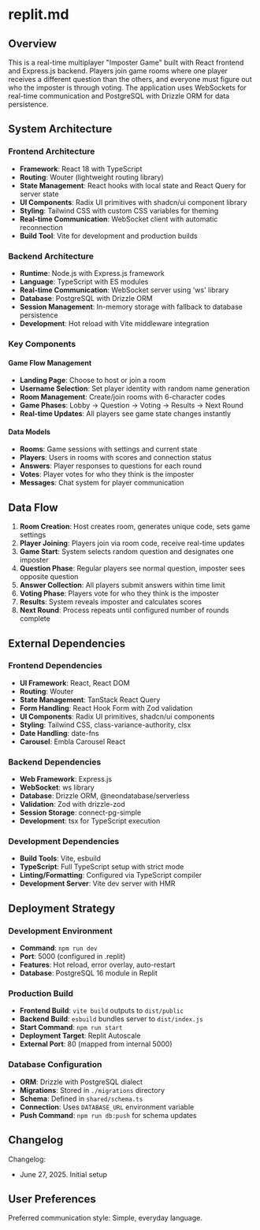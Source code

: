 # replit.md

## Overview
This is a real-time multiplayer "Imposter Game" built with React frontend and Express.js backend. Players join game rooms where one player receives a different question than the others, and everyone must figure out who the imposter is through voting. The application uses WebSockets for real-time communication and PostgreSQL with Drizzle ORM for data persistence.

## System Architecture

### Frontend Architecture
- **Framework**: React 18 with TypeScript
- **Routing**: Wouter (lightweight routing library)
- **State Management**: React hooks with local state and React Query for server state
- **UI Components**: Radix UI primitives with shadcn/ui component library
- **Styling**: Tailwind CSS with custom CSS variables for theming
- **Real-time Communication**: WebSocket client with automatic reconnection
- **Build Tool**: Vite for development and production builds

### Backend Architecture
- **Runtime**: Node.js with Express.js framework
- **Language**: TypeScript with ES modules
- **Real-time Communication**: WebSocket server using 'ws' library
- **Database**: PostgreSQL with Drizzle ORM
- **Session Management**: In-memory storage with fallback to database persistence
- **Development**: Hot reload with Vite middleware integration

### Key Components

#### Game Flow Management
- **Landing Page**: Choose to host or join a room
- **Username Selection**: Set player identity with random name generation
- **Room Management**: Create/join rooms with 6-character codes
- **Game Phases**: Lobby → Question → Voting → Results → Next Round
- **Real-time Updates**: All players see game state changes instantly

#### Data Models
- **Rooms**: Game sessions with settings and current state
- **Players**: Users in rooms with scores and connection status
- **Answers**: Player responses to questions for each round
- **Votes**: Player votes for who they think is the imposter
- **Messages**: Chat system for player communication

## Data Flow

1. **Room Creation**: Host creates room, generates unique code, sets game settings
2. **Player Joining**: Players join via room code, receive real-time updates
3. **Game Start**: System selects random question and designates one imposter
4. **Question Phase**: Regular players see normal question, imposter sees opposite question
5. **Answer Collection**: All players submit answers within time limit
6. **Voting Phase**: Players vote for who they think is the imposter
7. **Results**: System reveals imposter and calculates scores
8. **Next Round**: Process repeats until configured number of rounds complete

## External Dependencies

### Frontend Dependencies
- **UI Framework**: React, React DOM
- **Routing**: Wouter
- **State Management**: TanStack React Query
- **Form Handling**: React Hook Form with Zod validation
- **UI Components**: Radix UI primitives, shadcn/ui components
- **Styling**: Tailwind CSS, class-variance-authority, clsx
- **Date Handling**: date-fns
- **Carousel**: Embla Carousel React

### Backend Dependencies
- **Web Framework**: Express.js
- **WebSocket**: ws library
- **Database**: Drizzle ORM, @neondatabase/serverless
- **Validation**: Zod with drizzle-zod
- **Session Storage**: connect-pg-simple
- **Development**: tsx for TypeScript execution

### Development Dependencies
- **Build Tools**: Vite, esbuild
- **TypeScript**: Full TypeScript setup with strict mode
- **Linting/Formatting**: Configured via TypeScript compiler
- **Development Server**: Vite dev server with HMR

## Deployment Strategy

### Development Environment
- **Command**: `npm run dev`
- **Port**: 5000 (configured in .replit)
- **Features**: Hot reload, error overlay, auto-restart
- **Database**: PostgreSQL 16 module in Replit

### Production Build
- **Frontend Build**: `vite build` outputs to `dist/public`
- **Backend Build**: `esbuild` bundles server to `dist/index.js`
- **Start Command**: `npm run start`
- **Deployment Target**: Replit Autoscale
- **External Port**: 80 (mapped from internal 5000)

### Database Configuration
- **ORM**: Drizzle with PostgreSQL dialect
- **Migrations**: Stored in `./migrations` directory
- **Schema**: Defined in `shared/schema.ts`
- **Connection**: Uses `DATABASE_URL` environment variable
- **Push Command**: `npm run db:push` for schema updates

## Changelog
Changelog:
- June 27, 2025. Initial setup

## User Preferences
Preferred communication style: Simple, everyday language.
